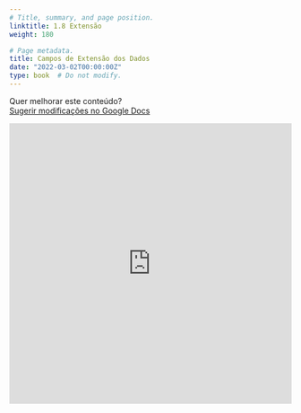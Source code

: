 ```yaml
---
# Title, summary, and page position.
linktitle: 1.8 Extensão
weight: 180

# Page metadata.
title: Campos de Extensão dos Dados
date: "2022-03-02T00:00:00Z"
type: book  # Do not modify.
---
```


Quer melhorar este conteúdo?<br>
[<i class="fa fa-edit" aria-hidden="true"></i> Sugerir modificações no Google Docs][edit]

[edit]: https://docs.google.com/document/d/1-0NhePOnHhapJap3us2blGsWhGsuJDW1WANBA5us2nI/edit?usp=sharing

<iframe frameborder="0" style="width: 100%; height: 500px" src="https://docs.google.com/document/d/e/2PACX-1vS-dEu8Etfq8MbeWaURXCvGnxgZFoSi-Xim2HLW9QQC5kMftUPmO2uTEA0HFnGcy9lMMSO_P_M76dRo/pub?embedded=true"></iframe>
